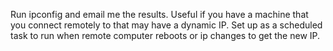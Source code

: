 Run ipconfig and email me the results.
Useful if you have a machine that you connect remotely to that may have a dynamic IP.
Set up as a scheduled task to run when remote computer reboots or ip changes to get the new IP.

